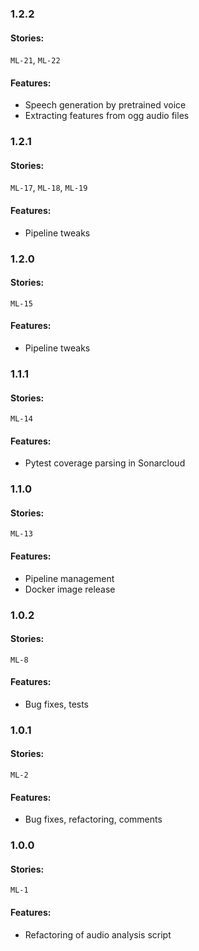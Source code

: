 ### 1.2.2
#### Stories:
`ML-21`, `ML-22`
#### Features:
- Speech generation by pretrained voice
- Extracting features from ogg audio files

### 1.2.1
#### Stories:
`ML-17`, `ML-18`, `ML-19`
#### Features:
- Pipeline tweaks

### 1.2.0
#### Stories:
`ML-15`
#### Features:
- Pipeline tweaks

### 1.1.1
#### Stories:
`ML-14`
#### Features:
- Pytest coverage parsing in Sonarcloud

### 1.1.0
#### Stories:
`ML-13`
#### Features:
- Pipeline management
- Docker image release

### 1.0.2
#### Stories:
`ML-8`
#### Features:
- Bug fixes, tests

### 1.0.1
#### Stories:
`ML-2`
#### Features:
- Bug fixes, refactoring, comments

### 1.0.0
#### Stories:
`ML-1`
#### Features:
- Refactoring of audio analysis script